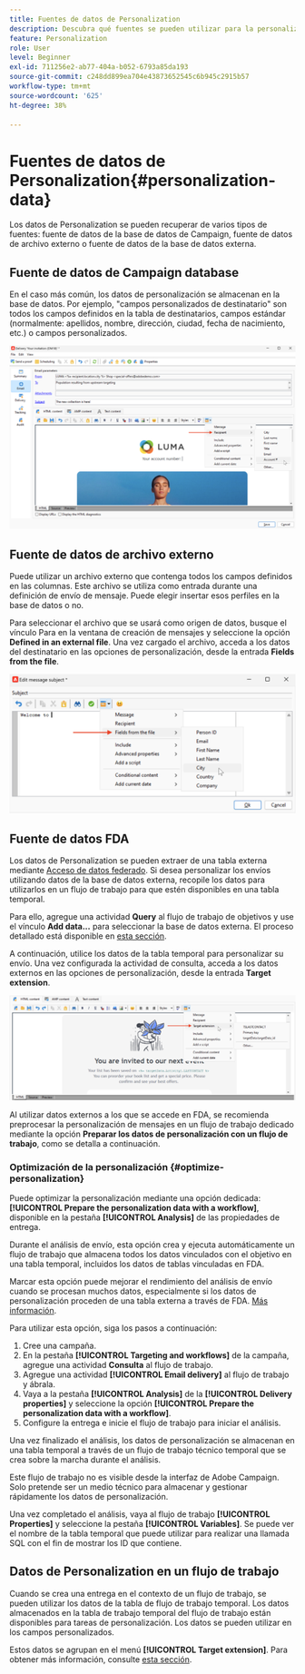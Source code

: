 ```yaml
---
title: Fuentes de datos de Personalization
description: Descubra qué fuentes se pueden utilizar para la personalización
feature: Personalization
role: User
level: Beginner
exl-id: 711256e2-ab77-404a-b052-6793a85da193
source-git-commit: c248dd899ea704e43873652545c6b945c2915b57
workflow-type: tm+mt
source-wordcount: '625'
ht-degree: 38%

---
```


# Fuentes de datos de Personalization{#personalization-data}

Los datos de Personalization se pueden recuperar de varios tipos de fuentes: fuente de datos de la base de datos de Campaign, fuente de datos de archivo externo o fuente de datos de la base de datos externa.

## Fuente de datos de Campaign database

En el caso más común, los datos de personalización se almacenan en la base de datos. Por ejemplo, &quot;campos personalizados de destinatario&quot; son todos los campos definidos en la tabla de destinatarios, campos estándar (normalmente: apellidos, nombre, dirección, ciudad, fecha de nacimiento, etc.) o campos personalizados.

![Campos personalizados de campaña en un correo electrónico](assets/perso-campaign-datasource.png)


## Fuente de datos de archivo externo

Puede utilizar un archivo externo que contenga todos los campos definidos en las columnas. Este archivo se utiliza como entrada durante una definición de envío de mensaje. Puede elegir insertar esos perfiles en la base de datos o no.

Para seleccionar el archivo que se usará como origen de datos, busque el vínculo Para en la ventana de creación de mensajes y seleccione la opción **Defined in an external file**. Una vez cargado el archivo, acceda a los datos del destinatario en las opciones de personalización, desde la entrada **Fields from the file**.

![Datos de Personalization de un archivo](assets/perso-from-file.png)


## Fuente de datos FDA

Los datos de Personalization se pueden extraer de una tabla externa mediante [Acceso de datos federado](../connect/fda.md).  Si desea personalizar los envíos utilizando datos de la base de datos externa, recopile los datos para utilizarlos en un flujo de trabajo para que estén disponibles en una tabla temporal.

Para ello, agregue una actividad **Query** al flujo de trabajo de objetivos y use el vínculo **Add data...** para seleccionar la base de datos externa. El proceso detallado está disponible en [esta sección](../../automation/workflow/query.md#adding-data).

A continuación, utilice los datos de la tabla temporal para personalizar su envío. Una vez configurada la actividad de consulta, acceda a los datos externos en las opciones de personalización, desde la entrada **Target extension**.

![Datos de Personalization de una base de datos externa](assets/perso-external-db.png)

Al utilizar datos externos a los que se accede en FDA, se recomienda preprocesar la personalización de mensajes en un flujo de trabajo dedicado mediante la opción **Preparar los datos de personalización con un flujo de trabajo**, como se detalla a continuación.

### Optimización de la personalización {#optimize-personalization}

Puede optimizar la personalización mediante una opción dedicada: **[!UICONTROL Prepare the personalization data with a workflow]**, disponible en la pestaña **[!UICONTROL Analysis]** de las propiedades de entrega.

Durante el análisis de envío, esta opción crea y ejecuta automáticamente un flujo de trabajo que almacena todos los datos vinculados con el objetivo en una tabla temporal, incluidos los datos de tablas vinculadas en FDA.

Marcar esta opción puede mejorar el rendimiento del análisis de envío cuando se procesan muchos datos, especialmente si los datos de personalización proceden de una tabla externa a través de FDA. [Más información](../connect/fda.md).

Para utilizar esta opción, siga los pasos a continuación:

1. Cree una campaña.
1. En la pestaña **[!UICONTROL Targeting and workflows]** de la campaña, agregue una actividad **Consulta** al flujo de trabajo.
1. Agregue una actividad **[!UICONTROL Email delivery]** al flujo de trabajo y ábrala.
1. Vaya a la pestaña **[!UICONTROL Analysis]** de la **[!UICONTROL Delivery properties]** y seleccione la opción **[!UICONTROL Prepare the personalization data with a workflow]**.
1. Configure la entrega e inicie el flujo de trabajo para iniciar el análisis.

Una vez finalizado el análisis, los datos de personalización se almacenan en una tabla temporal a través de un flujo de trabajo técnico temporal que se crea sobre la marcha durante el análisis.

Este flujo de trabajo no es visible desde la interfaz de Adobe Campaign. Solo pretende ser un medio técnico para almacenar y gestionar rápidamente los datos de personalización.

Una vez completado el análisis, vaya al flujo de trabajo **[!UICONTROL Properties]** y seleccione la pestaña **[!UICONTROL Variables]**. Se puede ver el nombre de la tabla temporal que puede utilizar para realizar una llamada SQL con el fin de mostrar los ID que contiene.

## Datos de Personalization en un flujo de trabajo

Cuando se crea una entrega en el contexto de un flujo de trabajo, se pueden utilizar los datos de la tabla de flujo de trabajo temporal. Los datos almacenados en la tabla de trabajo temporal del flujo de trabajo están disponibles para tareas de personalización. Los datos se pueden utilizar en los campos personalizados.

Estos datos se agrupan en el menú **[!UICONTROL Target extension]**. Para obtener más información, consulte [esta sección](../../automation/workflow/use-workflow-data.md#target-data).

